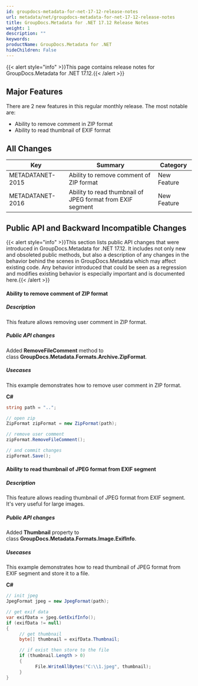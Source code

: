 ```yaml
---
id: groupdocs-metadata-for-net-17-12-release-notes
url: metadata/net/groupdocs-metadata-for-net-17-12-release-notes
title: GroupDocs.Metadata for .NET 17.12 Release Notes
weight: 1
description: ""
keywords: 
productName: GroupDocs.Metadata for .NET
hideChildren: False
---
```

{{< alert style="info" >}}This page contains release notes for GroupDocs.Metadata for .NET 17.12.{{< /alert >}}

## Major Features

There are 2 new features in this regular monthly release. The most notable are:

*   Ability to remove comment in ZIP format
*   Ability to read thumbnail of EXIF format

## All Changes

| Key | Summary | Category |
| --- | --- | --- |
| METADATANET-2015 | Ability to remove comment of ZIP format | New Feature |
| METADATANET-2016   | Ability to read thumbnail of JPEG format from EXIF segment | New Feature  |

## Public API and Backward Incompatible Changes

{{< alert style="info" >}}This section lists public API changes that were introduced in GroupDocs.Metadata for .NET 17.12. It includes not only new and obsoleted public methods, but also a description of any changes in the behavior behind the scenes in GroupDocs.Metadata which may affect existing code. Any behavior introduced that could be seen as a regression and modifies existing behavior is especially important and is documented here.{{< /alert >}}

#### Ability to remove comment of ZIP format

##### Description

This feature allows removing user comment in ZIP format.

##### Public API changes

Added **RemoveFileComment** method to class **GroupDocs.Metadata.Formats.Archive.ZipFormat**.

##### Usecases

This example demonstrates how to remove user comment in ZIP format.

**C#**

```csharp
string path = "..";

// open zip
ZipFormat zipFormat = new ZipFormat(path);

// remove user comment
zipFormat.RemoveFileComment();

// and commit changes
zipFormat.Save();
```

#### Ability to read thumbnail of JPEG format from EXIF segment

##### Description

This feature allows reading thumbnail of JPEG format from EXIF segment. It's very useful for large images.

##### Public API changes

Added **Thumbnail** property to class **GroupDocs.Metadata.Formats.Image.ExifInfo**.

##### Usecases

This example demonstrates how to read thumbnail of JPEG format from EXIF segment and store it to a file.

**C#**

```csharp
// init jpeg
JpegFormat jpeg = new JpegFormat(path);

// get exif data
var exifData = jpeg.GetExifInfo();
if (exifData != null)
{
     // get thumbnail
     byte[] thumbnail = exifData.Thumbnail;

     // if exist then store to the file
     if (thumbnail.Length > 0)
     {
           File.WriteAllBytes("C:\\1.jpeg", thumbnail);
     }
}
```
